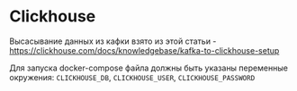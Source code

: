 # Clickhouse

Высасывание данных из кафки взято из этой статьи - https://clickhouse.com/docs/knowledgebase/kafka-to-clickhouse-setup

Для запуска docker-compose файла должны быть указаны переменные
окружения:
`CLICKHOUSE_DB`, `CLICKHOUSE_USER`, `CLICKHOUSE_PASSWORD`